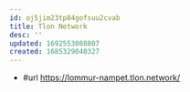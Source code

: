 ```yaml
---
id: oj5jim23tp84gofsuu2cvab
title: Tlon Network
desc: ''
updated: 1692553088807
created: 1685329040327
---
```


- #url https://lommur-nampet.tlon.network/